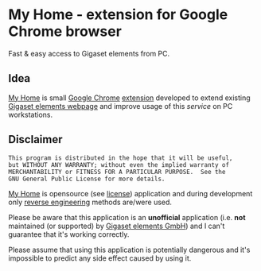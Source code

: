 My Home - extension for Google Chrome browser
=============================================

Fast &amp; easy access to Gigaset elements from PC.

Idea
----
[My Home]() is small [Google Chrome](https://www.google.pl/chrome/browser/desktop/) [extension](https://chrome.google.com/webstore/category/extensions) developed to extend existing [Gigaset elements webpage](https://my.gigaset-elements.com/) and improve usage of this *service* on PC workstations.

Disclaimer
----------
    This program is distributed in the hope that it will be useful,
    but WITHOUT ANY WARRANTY; without even the implied warranty of
    MERCHANTABILITY or FITNESS FOR A PARTICULAR PURPOSE.  See the
    GNU General Public License for more details.

[My Home](https://github.com/filug/MyHome) is opensource (see [license](https://github.com/filug/MyHome/blob/master/LICENSE)) application and during development only [reverse engineering](https://en.wikipedia.org/wiki/Reverse_engineering) methods are/were used. 

Please be aware that this application is an **unofficial** application (i.e. **not** maintained (or supported) by [Gigaset elements GmbH](http://www.gigaset-elements.com/)) and I can't guarantee that it's working correctly. 

Please assume that using this application is potentially dangerous and it's impossible to predict any side effect caused by using it.
